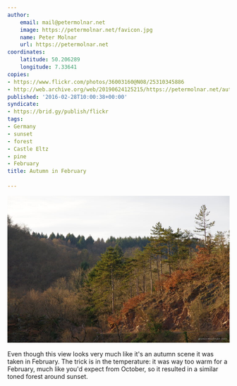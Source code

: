 ```yaml
---
author:
    email: mail@petermolnar.net
    image: https://petermolnar.net/favicon.jpg
    name: Peter Molnar
    url: https://petermolnar.net
coordinates:
    latitude: 50.206289
    longitude: 7.33641
copies:
- https://www.flickr.com/photos/36003160@N08/25310345886
- http://web.archive.org/web/20190624125215/https://petermolnar.net/autumn-in-february/
published: '2016-02-28T10:00:38+00:00'
syndicate:
- https://brid.gy/publish/flickr
tags:
- Germany
- sunset
- forest
- Castle Eltz
- pine
- February
title: Autumn in February

---
```


![](autumn-in-february.jpg)

Even though this view looks very much like it's an autumn scene it was
taken in February. The trick is in the temperature: it was way too warm
for a February, much like you'd expect from October, so it resulted in a
similar toned forest around sunset.
